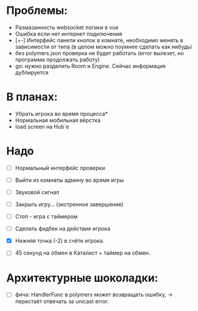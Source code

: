 # Проблемы:
 - Размазанность websocket логики в vue 
 - Ошибка если нет интернет подключения
 - [+-] Интерфейс панели кнопок в комнате, необходимо менять в зависимости от типа (в целом можно поумнее сделать как нибудь)
 - без polymers.json проверка не будет работать (error вылезет, но программа продолжать работу)
 - go: нужно разделить Room и Engine. Сейчас информация дублируется
# В планах:
 - Убрать игрока во время процесса*
 - Нормальная мобильная вёрстка
 - load screen на Hub`е

# Надо

- [ ] Нормальный интерфейс проверки

- [ ] Выйти из комнаты админу во время игры

- [ ] Звуковой сигнал

- [ ] Закрыть игру… (экстренное завершение)

- [ ] Cтоп - игра с таймером

- [ ] Cделать фидбек на действия игрока

- [x] Нижняя точка (-2) в счёте игрока.

- [ ] 45 cекунд на обмен в Каталист + таймер на обмен.

# Архитектурные шоколадки:
- [ ] фича: HandlerFunc в polymers может возвращать ошибку, -> перестаёт отвечать за unicast error. 